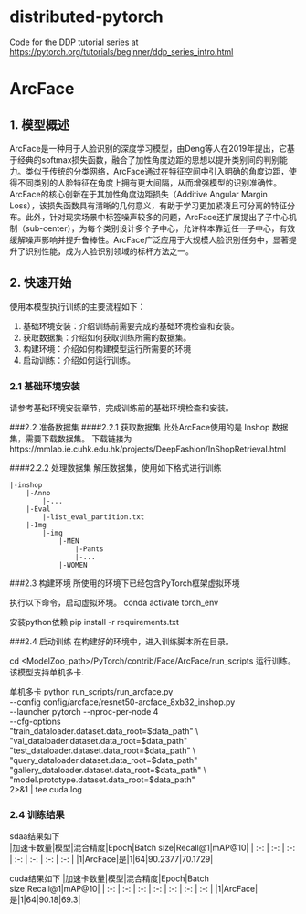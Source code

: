# distributed-pytorch

Code for the DDP tutorial series at https://pytorch.org/tutorials/beginner/ddp_series_intro.html
# ArcFace
## 1. 模型概述
ArcFace是一种用于人脸识别的深度学习模型，由Deng等人在2019年提出，它基于经典的softmax损失函数，融合了加性角度边距的思想以提升类别间的判别能力。类似于传统的分类网络，ArcFace通过在特征空间中引入明确的角度边距，使得不同类别的人脸特征在角度上拥有更大间隔，从而增强模型的识别准确性。ArcFace的核心创新在于其加性角度边距损失（Additive Angular Margin Loss），该损失函数具有清晰的几何意义，有助于学习更加紧凑且可分离的特征分布。此外，针对现实场景中标签噪声较多的问题，ArcFace还扩展提出了子中心机制（sub-center），为每个类别设计多个子中心，允许样本靠近任一子中心，有效缓解噪声影响并提升鲁棒性。ArcFace广泛应用于大规模人脸识别任务中，显著提升了识别性能，成为人脸识别领域的标杆方法之一。


## 2. 快速开始
使用本模型执行训练的主要流程如下：
1. 基础环境安装：介绍训练前需要完成的基础环境检查和安装。
2. 获取数据集：介绍如何获取训练所需的数据集。
3. 构建环境：介绍如何构建模型运行所需要的环境
4. 启动训练：介绍如何运行训练。


### 2.1  基础环境安装
请参考基础环境安装章节，完成训练前的基础环境检查和安装。


###2.2 准备数据集
####2.2.1 获取数据集
此处ArcFace使用的是 Inshop 数据集，需要下载数据集。
下载链接为https://mmlab.ie.cuhk.edu.hk/projects/DeepFashion/InShopRetrieval.html

####2.2.2 处理数据集
解压数据集，使用如下格式进行训练
```
|-inshop
    |-Anno
        |-...
    |-Eval
        |-list_eval_partition.txt
    |-Img
        |-img
            |-MEN
                |-Pants
                |-...
            |-WOMEN
```

###2.3 构建环境
所使用的环境下已经包含PyTorch框架虚拟环境

执行以下命令，启动虚拟环境。
conda activate torch_env

安装python依赖
pip install -r requirements.txt


###2.4 启动训练
在构建好的环境中，进入训练脚本所在目录。

cd <ModelZoo_path>/PyTorch/contrib/Face/ArcFace/run_scripts
运行训练。该模型支持单机多卡.

单机多卡
python run_scripts/run_arcface.py \
  --config config/arcface/resnet50-arcface_8xb32_inshop.py \
  --launcher pytorch --nproc-per-node 4 \
  --cfg-options \
    "train_dataloader.dataset.data_root=$data_path" \
    "val_dataloader.dataset.data_root=$data_path" \
    "test_dataloader.dataset.data_root=$data_path" \
    "query_dataloader.dataset.data_root=$data_path" \
    "gallery_dataloader.dataset.data_root=$data_path" \
    "model.prototype.dataset.data_root=$data_path" \
  2>&1 | tee cuda.log

### 2.4 训练结果
sdaa结果如下  
|加速卡数量|模型|混合精度|Epoch|Batch size|Recall@1|mAP@10|
| :-: | :-: | :-: | :-: | :-: | :-: | :-: |
|1|ArcFace|是|1|64|90.2377|70.1729|


cuda结果如下
|加速卡数量|模型|混合精度|Epoch|Batch size|Recall@1|mAP@10|
| :-: | :-: | :-: | :-: | :-: | :-: | :-: |
|1|ArcFace|是|1|64|90.18|69.3|